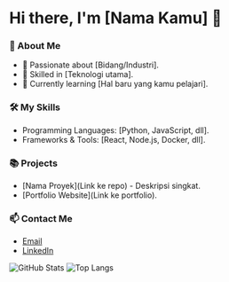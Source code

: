 # Hi there, I'm [Nama Kamu] 👋

### 🌟 About Me
- 🚀 Passionate about [Bidang/Industri].
- 🔧 Skilled in [Teknologi utama].
- 🌱 Currently learning [Hal baru yang kamu pelajari].

### 🛠️ My Skills
- Programming Languages: [Python, JavaScript, dll].
- Frameworks & Tools: [React, Node.js, Docker, dll].

### 📚 Projects
- [Nama Proyek](Link ke repo) - Deskripsi singkat.
- [Portfolio Website](Link ke portfolio).

### 📫 Contact Me
- [Email](mailto:emailkamu@domain.com)
- [LinkedIn](https://linkedin.com/in/username)

![GitHub Stats](https://github-readme-stats.vercel.app/api?username=M4sr&show_icons=true&theme=radical)
![Top Langs](https://github-readme-stats.vercel.app/api/top-langs/?username=M4sr&layout=compact&theme=radical)
